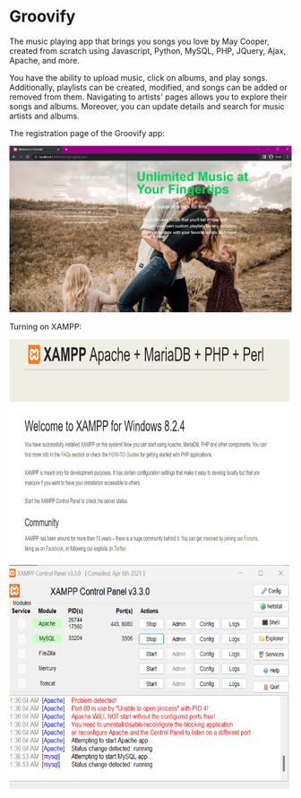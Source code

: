 # Groovify
The music playing app that brings you songs you love by May Cooper, created from scratch using Javascript,  Python, MySQL, PHP, JQuery, Ajax, Apache, and more.

You have the ability to upload music, click on albums, and play songs. Additionally, playlists can be created, modified, and songs can be added or removed from them. Navigating to artists' pages allows you to explore their songs and albums. Moreover, you can update details and search for music artists and albums.

The registration page of the Groovify app:

<img src="https://github.com/MayCooper/Groovify/blob/master/projectImages/registrationPage.png" alt="registrationPage">

Turning on XAMPP:

<img src="https://github.com/MayCooper/Groovify/blob/master/projectImages/XAMPP1.png" alt="registrationPage" width="500" height="400">
<img src="https://github.com/MayCooper/Groovify/blob/master/projectImages/XAMPP2.png" alt="registrationPage" width="500" height="400">
